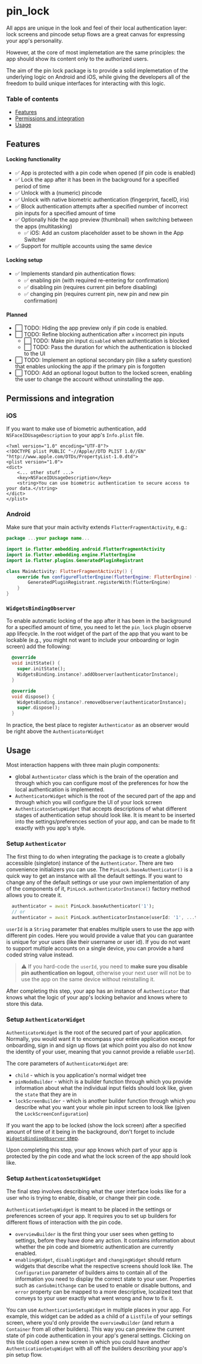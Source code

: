 # pin_lock

All apps are unique in the look and feel of their local authentication layer: lock screens and pincode setup flows are a great canvas for expressing your app's personality. 

However, at the core of most implemetation are the same principles: the app should show its content only to the authorized users. 

The aim of the pin lock package is to provide a solid implemetation of the underlying logic on Android and iOS, while giving the developers all of the freedom to build unique interfaces for interacting with this logic. 

### Table of contents
- [Features](#features)
- [Permissions and integration](#permissions-and-integration)
- [Usage](#usage)

## Features

#### Locking functionality
* ✅  App is protected with a pin code when opened (if pin code is enabled)
* ✅  Lock the app after it has been in the background for a specified period of time
* ✅  Unlock with a (numeric) pincode
* ✅  Unlock with native biometric authentication (fingerprint, faceID, iris)
* ✅  Block authentication attempts after a specified number of incorrect pin inputs for a specified amount of time
* ✅  Optionally hide the app preview (thumbnail) when switching between the apps (multitasking)
	* ✅ iOS: Add an custom placeholder asset to be shown in the App Switcher
* ✅  Support for multiple accounts using the same device

#### Locking setup 
* ✅  Implements standard pin authentication flows:
	* ✅  enabling pin (with required re-entering for confirmation)
	* ✅  disabling pin (requires current pin before disabling)
	* ✅  changing pin (requires current pin, new pin and new pin confirmation)

#### Planned
* ⬜️ TODO: Hiding the app preview only if pin code is enabled.
* ⬜️ TODO: Refine blocking authentication after `x` incorrect pin inputs
	* ⬜️ TODO: Make pin input `disabled` when authentication is blocked
	* ⬜️ TODO: Pass the duration for which the authentication is blocked to the UI
* ⬜️ TODO: Implement an optional secondary pin (like a safety question) that enables unlocking the app if the primary pin is forgotten
* ⬜️ TODO: Add an optional logout button to the locked screen, enabling the user to change the account without uninstalling the app.

## Permissions and integration

### iOS
If you want to make use of biometric authentication, add `NSFaceIDUsageDescription` to your app's `Info.plist` file.

```
<?xml version="1.0" encoding="UTF-8"?>
<!DOCTYPE plist PUBLIC "-//Apple//DTD PLIST 1.0//EN" "http://www.apple.com/DTDs/PropertyList-1.0.dtd">
<plist version="1.0">
<dict>
	<... other stuff ...>
	<key>NSFaceIDUsageDescription</key>
	<string>You can use biometric authentication to secure access to your data.</string>
</dict>
</plist>
```
### Android
Make sure that your main activity extends `FlutterFragmentActivity`, e.g.:
```kotlin
package ...your package name...

import io.flutter.embedding.android.FlutterFragmentActivity
import io.flutter.embedding.engine.FlutterEngine
import io.flutter.plugins.GeneratedPluginRegistrant

class MainActivity: FlutterFragmentActivity() {
    override fun configureFlutterEngine(flutterEngine: FlutterEngine) {
        GeneratedPluginRegistrant.registerWith(flutterEngine)
    }
}
```

### `WidgetsBindingObserver`
To enable automatic locking of the app after it has been in the background for a specified amount of time, you need to let the `pin_lock` plugin observe app lifecycle. In the root widget of the part of the app that you want to be lockable (e.g., you might not want to include your onboarding or login screen) add the following:

```dart
  @override
  void initState() {
    super.initState();
    WidgetsBinding.instance?.addObserver(authenticatorInstance);
  }

  @override
  void dispose() {
    WidgetsBinding.instance?.removeObserver(authenticatorInstance);
    super.dispose();
  }
```
In practice, the best place to register `Authenticator` as an observer would be right above the `AuthenticatorWidget`

## Usage
Most interaction happens with three main plugin components:
  - global `Authenticator` class which is the brain of the operation and through which you can configure most of the preferences for how the local authentication is implemented.
  - `AuthenticatorWidget` which is the root of the secured part of the app and through which you will configure the UI of your lock screen
  - `AuthenticatonSetupWidget` that accepts descriptions of what different stages of authentication setup should look like. It is meant to be inserted into the settings/preferences section of your app, and can be made to fit exactly with you app's style.

### Setup `Authenticator`

The first thing to do when integrating the package is to create a globally accessible (singleton) instance of the `Authenticator`. There are two convenience initializers you can use. The `PinLock.baseAuthenticator()` is a quick way to get an instance with all the default settings. If you want to change any of the default settings or use your own implementation of any of the components of it, `PinLock.authenticatorInstance()` factory method allows you to create it.
```dart
  authenticator = await PinLock.baseAuthenticator('1');
  // or
  authenticator = await PinLock.authenticatorInstance(userId: '1', ...the rest of your configuration here...);
```
`userId` is a `String` parameter that enables multiple users to use the app with different pin codes. Here you would provide a value that you can guarantee is unique for your users (like their username or user id). 
If you do not want to support multiple accounts on a single device, you can provide a hard coded string value instead. 

> ⚠️ If you hard-code the `userId`, you need to **make sure you disable pin authentication on logout**, otherwise your next user will not be to use the app on the same device without reinstalling it.

After completing this step, your app has an instance of `Authenticator` that knows what the logic of your app's locking behavior and knows where to store this data.

### Setup `AuthenticatorWidget`

`AuthenticatorWidget` is the root of the secured part of your application. Normally, you would want it to encompass your entire application except for onboarding, sign in and sign up flows (at which point you also do not know the identity of your user, meaning that you cannot provide a reliable `userId`).

The core parameters of `AuthenticatorWidget` are:
- `child` - which is you application's normal widget tree
- `pinNodeBuilder` - which is a builder function through which you provide information about what the individual input fields should look like, given the `state` that they are in
- `lockScreenBuilder` - which is another builder function through which you describe what you want your whole pin input screen to look like (given the `LockScreenConfiguration`)

If you want the app to be locked (show the lock screen) after a specified amount of time of it being in the background, don't forget to include [`WidgetsBindingObserver` step](#WidgetsBindingObserver).

Upon completing this step, your app knows which part of your app is protected by the pin code and what the lock screen of the app should look like. 
### Setup `AuthenticatonSetupWidget`

The final step involves describing what the user interface looks like for a user who is trying to enable, disable, or change their pin code.

`AuthenticationSetupWidget` is meant to be placed in the settings or preferences screen of your app. It requires you to set up builders for different flows of interaction with the pin code.

* `overviewBuilder` is the first thing your user sees when getting to settings, before they have done any action. It contains information about whether the pin code and biometric authentication are currently enabled.
* `enablingWidget`, `disablingWidget` and `changingWidget` should return widgets that describe what the respective screens should look like. The `Configuration` parameter of builders aims to contain all of the information you need to display the correct state to your user. Properties such as `canSubmitChange` can be used to enable or disable buttons, and `error` property can be mapped to a more descriptive, localized text that conveys to your user exactly what went wrong and how to fix it.

You can use `AuthenticationSetupWidget` in multiple places in your app. For example, this widget can be added as a child of a `ListTile` of your settings screen, where you'd only provide the `overviewBuilder` (and return a `Container` from all other builders). This way you can preview the current state of pin code authentication in your app's general settings. Clicking on this tile could open a new screen in which you could have another `AuthenticationSetupWidget` with all off the builders describing your app's pin setup flow.
